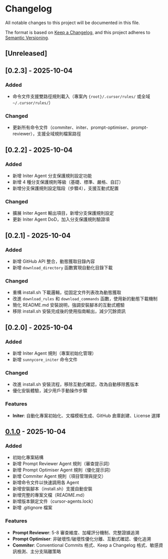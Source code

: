 # Changelog

All notable changes to this project will be documented in this file.

The format is based on [Keep a Changelog](https://keepachangelog.com/en/1.0.0/),
and this project adheres to [Semantic Versioning](https://semver.org/spec/v2.0.0.html).

## [Unreleased]

## [0.2.3] - 2025-10-04

### Added
- 命令文件支援雙路徑規則載入（專案內 `{root}/.cursor/rules/` 或全域 `~/.cursor/rules/`）

### Changed
- 更新所有命令文件（commiter、initer、prompt-optimiser、prompt-reviewer），支援全域規則檔案路徑

## [0.2.2] - 2025-10-04

### Added
- 新增 Initer Agent 分支保護規則設定功能
- 新增 4 種分支保護規則等級（基礎、標準、嚴格、自訂）
- 新增分支保護規則設定階段（步驟4），支援互動式配置

### Changed
- 擴展 Initer Agent 輸出項目，新增分支保護規則設定
- 更新 Initer Agent DoD，加入分支保護規則驗證項

## [0.2.1] - 2025-10-04

### Added
- 新增 GitHub API 整合，動態獲取目錄內容
- 新增 `download_directory` 函數實現自動化目錄下載

### Changed
- 重構 install.sh 下載邏輯，從固定文件列表改為動態獲取
- 改進 `download_rules` 和 `download_commands` 函數，使用新的動態下載機制
- 簡化 README.md 安裝說明，強調安裝腳本的互動式體驗
- 移除 install.sh 安裝完成後的使用指南輸出，減少冗餘資訊

## [0.2.0] - 2025-10-04

### Added
- 新增 Initer Agent 規則（專案初始化管理）
- 新增 `sunnycore_initer` 命令文件

### Changed
- 改進 install.sh 安裝流程，移除互動式確認，改為自動移除舊版本
- 優化安裝體驗，減少用戶手動操作步驟

### Features
- **Initer**: 自動化專案初始化、文檔模板生成、GitHub 倉庫創建、License 選擇

## [0.1.0] - 2025-10-04

### Added
- 初始化專案結構
- 新增 Prompt Reviewer Agent 規則（審查提示詞）
- 新增 Prompt Optimiser Agent 規則（優化提示詞）
- 新增 Commiter Agent 規則（項目管理與提交）
- 新增命令文件以快速調用各 Agent
- 新增安裝腳本（install.sh）支援自動安裝
- 新增完整的專案文檔（README.md）
- 新增版本鎖定文件（cursor-agents.lock）
- 新增 .gitignore 檔案

### Features
- **Prompt Reviewer**: 5-8 審查維度、加權評分機制、完整證據追溯
- **Prompt Optimiser**: 非破壞性/破壞性優化分離、互動式確認、優化追溯
- **Commiter**: Conventional Commits 格式、Keep a Changelog 格式、敏感資訊檢測、主分支隔離策略

[0.1.0]: https://github.com/Yamiyorunoshura/Cursor-Agents/releases/tag/v0.1.0

